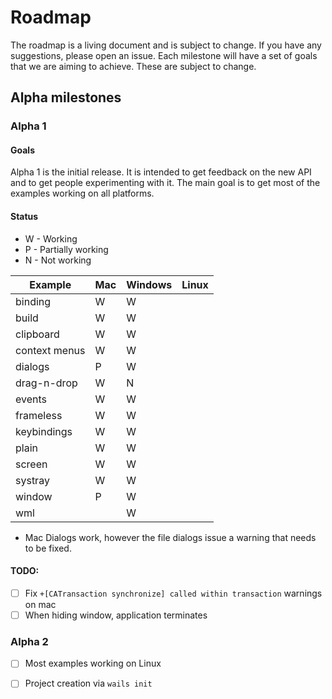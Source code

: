 # Roadmap

The roadmap is a living document and is subject to change. If you have any suggestions, please open an issue.
Each milestone will have a set of goals that we are aiming to achieve. These are subject to change.

## Alpha milestones

### Alpha 1

#### Goals

Alpha 1 is the initial release. It is intended to get feedback on the new API and to get people experimenting with it.
The main goal is to get most of the examples working on all platforms.

#### Status

- W - Working
- P - Partially working
- N - Not working

| Example       | Mac | Windows | Linux |
|---------------|-----|---------|-------|
| binding       | W   | W       |       |
| build         | W   | W       |       |
| clipboard     | W   | W       |       |
| context menus | W   | W       |       |
| dialogs       | P   | W       |       |
| drag-n-drop   | W   | N       |       |
| events        | W   | W       |       |
| frameless     | W   | W       |       |
| keybindings   | W   | W       |       |
| plain         | W   | W       |       |
| screen        | W   | W       |       |
| systray       | W   | W       |       |
| window        | P   | W       |       |
| wml           |     | W       |       |

- Mac Dialogs work, however the file dialogs issue a warning that needs to be fixed.

#### TODO:

- [ ] Fix `+[CATransaction synchronize] called within transaction` warnings on mac
- [ ] When hiding window, application terminates

### Alpha 2

- [ ] Most examples working on Linux
- [ ] Project creation via `wails init`

